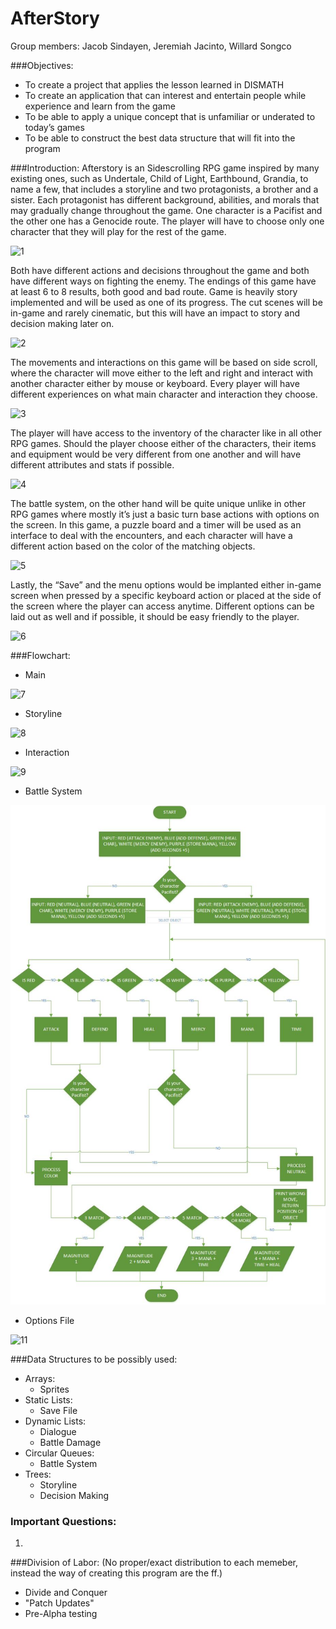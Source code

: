 # AfterStory

Group members: Jacob Sindayen, Jeremiah Jacinto, Willard Songco

###Objectives:

-	To create a project that applies the lesson learned in DISMATH
-	To create an application that can interest and entertain people while experience and learn from the game
-	To be able to apply a unique concept that is unfamiliar or underated to today’s games
-	To be able to construct the best data structure that will fit into the program


###Introduction:
Afterstory is an Sidescrolling RPG game inspired by many existing ones, such as Undertale, Child of Light, Earthbound, Grandia, to name a few, that includes a storyline and two protagonists, a brother and a sister. Each protagonist has different background, abilities, and morals that may gradually change throughout the game. One character is a Pacifist and the other one has a Genocide route. The player will have to choose only one character that they will play for the rest of the game.

![1](https://github.com/DLSU-Manila-LBYCP12/AmpliFly/blob/master/Picture%201.png)

Both have different actions and decisions throughout the game and both have different ways on fighting the enemy. The endings of this game have at least 6 to 8 results, both good and bad route. Game is heavily story implemented and will be used as one of its progress. The cut scenes will be in-game and rarely cinematic, but this will have an impact to story and decision making later on.

![2](https://github.com/DLSU-Manila-LBYCP12/AmpliFly/blob/master/Picture%202.png)

The movements and interactions on this game will be based on side scroll, where the character will move either to the left and right and interact with another character either by mouse or keyboard. Every player will have different experiences on what main character and interaction they choose.

![3](https://github.com/DLSU-Manila-LBYCP12/AmpliFly/blob/master/Picture%203.png)

The player will have access to the inventory of the character like in all other RPG games. Should the player choose either of the characters, their items and equipment would be very different from one another and will have different attributes and stats if possible.

![4](https://github.com/DLSU-Manila-LBYCP12/AmpliFly/blob/master/Picture%204.png)

The battle system, on the other hand will be quite unique unlike in other RPG games where mostly it’s just a basic turn base actions with options on the screen. In this game, a puzzle board and a timer will be used as an interface to deal with the encounters, and each character will have a different action based on the color of the matching objects.

![5](https://github.com/DLSU-Manila-LBYCP12/AmpliFly/blob/master/Picture%205.png)

Lastly, the “Save” and the menu options would be implanted either in-game screen when pressed by a specific keyboard action or placed at the side of the screen where the player can access anytime. Different options can be laid out as well and if possible, it should be easy friendly to the player.

![6](https://github.com/DLSU-Manila-LBYCP12/AmpliFly/blob/master/Picture%206.png)


###Flowchart:
-	Main

![7]()

-	Storyline

![8]()

-	Interaction

![9]()

-	Battle System

![10](https://github.com/DLSU-Manila-LBYCP12/AfterStory/blob/master/Flowcharts/Battle%20Flowchart.jpg)	

- Options File

![11]()


###Data Structures to be possibly used:
- Arrays:
  - Sprites
- Static Lists:
  - Save File
- Dynamic Lists:
  - Dialogue
  - Battle Damage
- Circular Queues:
  - Battle System
- Trees:
  - Storyline
  - Decision Making

### Important Questions:

1. 

###Division of Labor:
(No proper/exact distribution to each memeber, instead the way of creating this program are the ff.)
- Divide and Conquer
- "Patch Updates"
- Pre-Alpha testing
